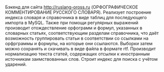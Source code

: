 Бэкенд для сайта http://ruslang-oross.ru (ОРФОГРАФИЧЕСКОЕ КОММЕНТИРОВАНИЕ РУССКОГО СЛОВАРЯ).
Реализует построение индекса словаря и справочника в виде таблиц для последующего импорта в MySQL.
Также при помощи регулярных выражений производит отождествление орфограмм и формул, указанных в словарных статьях,
соответствующим разделам справочника, что даёт возможность группировать статьи в соответствии со ссылками на орфрграммы
и формулы, на которые они ссылаются. Выборки затем можно сохранять и скачивать в виде файла в формате rtf.
Производит нормализацию текста статей, содержащих отсылки к иностранным источникам заимствованных слов.
Строит индекс для поиска с учётом ударений.

